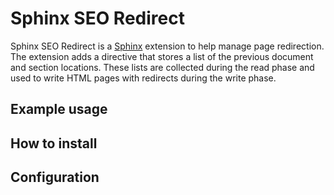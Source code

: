 # Sphinx SEO Redirect

Sphinx SEO Redirect is a [Sphinx](https://sphinx-doc.org) extension to help manage page redirection.
The extension adds a directive that stores a list of the previous document and section locations.
These lists are collected during the read phase and used to write HTML pages with redirects during the write phase.

## Example usage

## How to install

## Configuration

